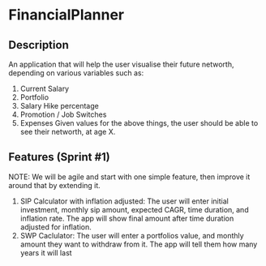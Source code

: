 # FinancialPlanner

## Description
An application that will help the user visualise their future networth, depending on various variables such as:
1. Current Salary
2. Portfolio
3. Salary Hike percentage
4. Promotion / Job Switches
5. Expenses
Given values for the above things, the user should be able to see their networth, at age X.


## Features (Sprint #1)
NOTE: We will be agile and start with one simple feature, then improve it around that by extending it.
1. SIP Calculator with inflation adjusted: The user will enter initial investment, monthly sip amount, expected CAGR, time duration, and inflation rate. The app will show final amount after time duration adjusted for inflation.
2. SWP Caclulator: The user will enter a portfolios value, and monthly amount they want to withdraw from it. The app will tell them how many years it will last
